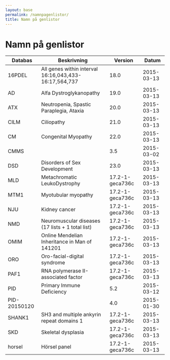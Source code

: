 ```yaml
---
layout: base
permalink: /namnpagenlistor/
title: Namn på genlistor
---
```


# Namn på genlistor

|Databas|Beskrivning|Version|Datum|
|---|---|---|---|
|16PDEL|All genes within interval 16:16,043,433-16:17,564,737|18.0|2015-03-13|
|AD|Alfa Dystroglykanopathy|19.0|2015-03-13|
|ATX|Neutropenia, Spastic Paraplegia, Ataxia|20.0|2015-03-13|
|CILM|Ciliopathy|21.0|2015-03-13|
|CM|Congenital Myopathy|22.0|2015-03-13|
|CMMS||3.5|2015-03-02|
|DSD|Disorders of Sex Development|23.0|2015-03-13|
|MLD|Metachromatic LeukoDystrophy|17.2-1-geca736c|2015-03-13|
|MTM1|Myotubular myopathy|17.2-1-geca736c|2015-03-13|
|NJU|Kidney cancer|17.2-1-geca736c|2015-03-13|
|NMD|Neuromuscular diseases (17 lists + 1 total list)|17.2-1-geca736c|2015-03-13|
|OMIM|Online Mendelian Inheritance in Man of 141201|17.2-1-geca736c|2015-03-13|
|ORO|Oro-facial-digital syndrome|17.2-1-geca736c|2015-03-13|
|PAF1|RNA polymerase II-associated factor|17.2-1-geca736c|2015-03-13|
|PID|Primary Immune Deficiency|5.2|2015-03-12|
|PID-20150120||4.0|2015-01-30|
|SHANK1|SH3 and multiple ankyrin repeat domains 1|17.2-1-geca736c|2015-03-13|
|SKD|Skeletal dysplasia|17.2-1-geca736c|2015-03-13|
|horsel|Hörsel panel|17.2-1-geca736c|2015-03-13|
